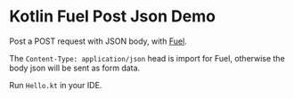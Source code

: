 Kotlin Fuel Post Json Demo
==========================

Post a POST request with JSON body, with [Fuel](https://github.com/kittinunf/Fuel).

The `Content-Type: application/json` head is import for Fuel, otherwise the body json will be sent as form data.

Run `Hello.kt` in your IDE.